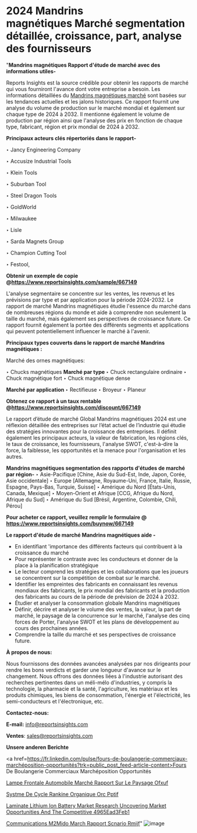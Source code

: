 # 2024 Mandrins magnétiques Marché segmentation détaillée, croissance, part, analyse des fournisseurs

"<strong>Mandrins magnétiques Rapport d'étude de marché avec des informations utiles-</strong>

Reports Insights est la source crédible pour obtenir les rapports de marché qui vous fourniront l'avance dont votre entreprise a besoin. Les informations détaillées du <a href=https://www.reportsinsights.com/sample/667149>Mandrins magnétiques marché</a> sont basées sur les tendances actuelles et les jalons historiques. Ce rapport fournit une analyse du volume de production sur le marché mondial et également sur chaque type de 2024 à 2032. Il mentionne également le volume de production par région ainsi que l'analyse des prix en fonction de chaque type, fabricant, région et prix mondial de 2024 à 2032.

<b>Principaux acteurs clés répertoriés dans le rapport-</b>

‣ Jancy Engineering Company

‣ Accusize Industrial Tools

‣ Klein Tools

‣ Suburban Tool

‣ Steel Dragon Tools

‣ GoldWorld

‣ Milwaukee

‣ Lisle

‣ Sarda Magnets Group

‣ Champion Cutting Tool

‣ Festool,

<strong><b>Obtenir un exemple de copie @</b></strong><a href=https://www.reportsinsights.com/sample/667149><strong><b>https://www.reportsinsights.com/sample/667149</b></strong></a>

L'analyse segmentaire se concentre sur les ventes, les revenus et les prévisions par type et par application pour la période 2024-2032. Le rapport de marché Mandrins magnétiques étudie l'essence du marché dans de nombreuses régions du monde et aide à comprendre non seulement la taille du marché, mais également ses perspectives de croissance future. Ce rapport fournit également la portée des différents segments et applications qui peuvent potentiellement influencer le marché à l'avenir.

<strong>Principaux types couverts dans le rapport de marché Mandrins magnétiques :</strong>

Marché des ornes magnétiques:

‣  Chucks magnétiques <strong> Marché <strong> par type </strong> </strong>
‣ Chuck rectangulaire ordinaire
‣ Chuck magnétique fort
‣ Chuck magnétique dense

<strong>Marché par application </strong>
‣ Rectifieuse
‣ Broyeur
‣ Planeur

<strong><b>Obtenez ce rapport à un taux rentable @</b></strong><a href=https://www.reportsinsights.com/discount/667149><strong><b>https://www.reportsinsights.com/discount/667149</b></strong></a>

Le rapport d’étude de marché Global Mandrins magnétiques 2024 est une réflexion détaillée des entreprises sur l’état actuel de l’industrie qui étudie des stratégies innovantes pour la croissance des entreprises. Il définit également les principaux acteurs, la valeur de fabrication, les régions clés, le taux de croissance, les fournisseurs, l'analyse SWOT, c'est-à-dire la force, la faiblesse, les opportunités et la menace pour l'organisation et les autres.

<strong>Mandrins magnétiques segmentation des rapports d'études de marché par région-</strong>
‣ Asie-Pacifique [Chine, Asie du Sud-Est, Inde, Japon, Corée, Asie occidentale]
‣ Europe [Allemagne, Royaume-Uni, France, Italie, Russie, Espagne, Pays-Bas, Turquie, Suisse]
‣ Amérique du Nord [États-Unis, Canada, Mexique]
‣ Moyen-Orient et Afrique [CCG, Afrique du Nord, Afrique du Sud]
‣ Amérique du Sud [Brésil, Argentine, Colombie, Chili, Pérou]

<strong>Pour acheter ce rapport, veuillez remplir le formulaire @   <a href=https://www.reportsinsights.com/buynow/667149>https://www.reportsinsights.com/buynow/667149</a></strong>

<strong>Le rapport d'étude de marché Mandrins magnétiques aide -</strong>
<ul>
  <li>En identifiant 'importance des différents facteurs qui contribuent à la croissance du marché</li>
  <li>Pour représenter le contraste avec les conducteurs et donner de la place à la planification stratégique</li>
  <li>Le lecteur comprend les stratégies et les collaborations que les joueurs se concentrent sur la compétition de combat sur le marché.</li>
  <li>Identifier les empreintes des fabricants en connaissant les revenus mondiaux des fabricants, le prix mondial des fabricants et la production des fabricants au cours de la période de prévision de 2024 à 2032.</li>
  <li>Étudier et analyser la consommation globale Mandrins magnétiques</li>
  <li>Définir, décrire et analyser le volume des ventes, la valeur, la part de marché, le paysage de la concurrence sur le marché, l'analyse des cinq forces de Porter, l'analyse SWOT et les plans de développement au cours des prochaines années.</li>
  <li>Comprendre la taille du marché et ses perspectives de croissance future.</li>
</ul>
<strong>À propos de nous:</strong>

Nous fournissons des données avancées analysées par nos dirigeants pour rendre les bons verdicts et garder une longueur d'avance sur le changement. Nous offrons des données liées à l'industrie autorisant des recherches pertinentes dans un méli-mélo d'industries, y compris la technologie, la pharmacie et la santé, l'agriculture, les matériaux et les produits chimiques, les biens de consommation, l'énergie et l'électricité, les semi-conducteurs et l'électronique, etc.

<strong>Contactez-nous:</strong>

<strong>E-mail:</strong> <a href=mailto:info@reportsinsights.com>info@reportsinsights.com</a>

<strong>Ventes</strong>: <a href=mailto:sales@reportsinsights.com>sales@reportsinsights.com</a>

<strong>Unsere anderen Berichte</strong>

<a href=https://fr.linkedin.com/pulse/fours-de-boulangerie-commerciaux-marchéposition-opportunités?trk=public_post_feed-article-content>Fours De Boulangerie Commerciaux Marchéposition Opportunités</a>

<a href=https://fr.linkedin.com/pulse/lampe-frontale-automobile-marché-rapport-sur-le-paysage-ofxuf/>Lampe Frontale Automobile Marché Rapport Sur Le Paysage Ofxuf</a>

<a href=https://www.linkedin.com/pulse/syst%C3%A8me-de-cycle-rankine-organique-orc-pptif/>Systme De Cycle Rankine Organique Orc Pptif</a>

<a href=https://medium.com/@sakshideshmukh994/laminate-lithium-ion-battery-market-research-uncovering-market-opportunities-and-the-competitive-4965ead3feb1>Laminate Lithium Ion Battery Market Research Uncovering Market Opportunities And The Competitive 4965Ead3Feb1</a>

<a href=https://www.linkedin.com/pulse/communications-m2mido-march%C3%A9-rapport-sc%C3%A9nario-rmijf/>Communications M2Mido March Rapport Scnario Rmijf</a>"
![image](https://github.com/daminid12/RImarketgrowth/assets/158430485/d2de04d7-6dab-40e1-9650-a9ce7dbf563f)
